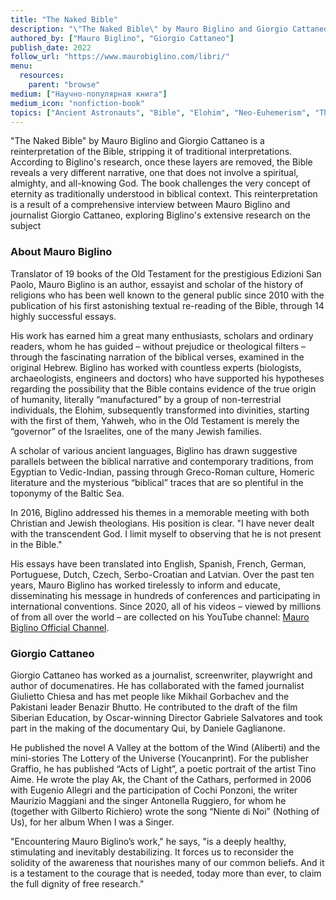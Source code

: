 ```yaml
---
title: "The Naked Bible"
description: "\"The Naked Bible\" by Mauro Biglino and Giorgio Cattaneo is a reinterpretation of the Bible, stripping it of traditional interpretations. According to Biglino's research, once these layers are removed, the Bible reveals a very different narrative, one that does not involve a spiritual, almighty, and all-knowing God. The book challenges the very concept of eternity as traditionally understood in biblical context. This reinterpretation is a result of a comprehensive interview between Mauro Biglino and journalist Giorgio Cattaneo, exploring Biglino's extensive research on the subject​"
authored_by: ["Mauro Biglino", "Giorgio Cattaneo"]
publish_date: 2022
follow_url: "https://www.maurobiglino.com/libri/"
menu:
  resources:
    parent: "browse"
medium: ["Научно-популярная книга"]
medium_icon: "nonfiction-book"
topics: ["Ancient Astronauts", "Bible", "Elohim", "Neo-Euhemerism", "Theology"]
---
```


"The Naked Bible" by Mauro Biglino and Giorgio Cattaneo is a reinterpretation of the Bible, stripping it of traditional interpretations. According to Biglino's research, once these layers are removed, the Bible reveals a very different narrative, one that does not involve a spiritual, almighty, and all-knowing God. The book challenges the very concept of eternity as traditionally understood in biblical context. This reinterpretation is a result of a comprehensive interview between Mauro Biglino and journalist Giorgio Cattaneo, exploring Biglino's extensive research on the subject​

### About Mauro Biglino

Translator of 19 books of the Old Testament for the prestigious Edizioni San Paolo, Mauro Biglino is an author, essayist and scholar of the history of religions who has been well known to the general public since 2010 with the publication of his first astonishing textual re-reading of the Bible, through 14 highly successful essays.

His work has earned him a great many enthusiasts, scholars and ordinary readers, whom he has guided – without prejudice or theological filters – through the fascinating narration of the biblical verses, examined in the original Hebrew. Biglino has worked with countless experts (biologists, archaeologists, engineers and doctors) who have supported his hypotheses regarding the possibility that the Bible contains evidence of the true origin of humanity, literally “manufactured” by a group of non-terrestrial individuals, the Elohim, subsequently transformed into divinities, starting with the first of them, Yahweh, who in the Old Testament is merely the “governor” of the Israelites, one of the many Jewish families.

A scholar of various ancient languages, Biglino has drawn suggestive parallels between the biblical narrative and contemporary traditions, from Egyptian to Vedic-Indian, passing through Greco-Roman culture, Homeric literature and the mysterious “biblical” traces that are so plentiful in the toponymy of the Baltic Sea.

In 2016, Biglino addressed his themes in a memorable meeting with both Christian and Jewish theologians. His position is clear. "I have never dealt with the transcendent God. I limit myself to observing that he is not present in the Bible."

His essays have been translated into English, Spanish, French, German, Portuguese, Dutch, Czech, Serbo-Croatian and Latvian. Over the past ten years, Mauro Biglino has worked tirelessly to inform and educate, disseminating his message in hundreds of conferences and participating in international conventions. Since 2020, all of his videos – viewed by millions of from all over the world – are collected on his YouTube channel: [Mauro Biglino Official Channel](https://www.youtube.com/@MauroBiglinoOfficialChannel).

### Giorgio Cattaneo

Giorgio Cattaneo has worked as a journalist, screenwriter, playwright and author of documenatires. He has collaborated with the famed journalist Giulietto Chiesa and has met people like Mikhail Gorbachev and the Pakistani leader Benazir Bhutto. He contributed to the draft of the film Siberian Education, by Oscar-winning Director Gabriele Salvatores and took part in the making of the documentary Qui, by
Daniele Gaglianone.

He published the novel A Valley at the bottom of the Wind (Aliberti) and the mini-stories The Lottery of the Universe (Youcanprint). For the publisher Graffio, he has published “Acts of Light”, a poetic portrait of the artist Tino Aime. He wrote the play Ak, the Chant of the Cathars, performed in 2006 with Eugenio Allegri and the participation of Cochi Ponzoni, the writer Maurizio Maggiani and the singer Antonella Ruggiero, for whom he (together with Gilberto Richiero) wrote the song “Niente di Noi” (Nothing of Us), for her album When I was a Singer.

"Encountering Mauro Biglino’s work," he says, "is a deeply healthy, stimulating and inevitably destabilizing. It forces us to reconsider the solidity of the awareness that nourishes many of our common beliefs. And it is a testament to the courage that is needed, today more than ever, to claim the full dignity of free research."
